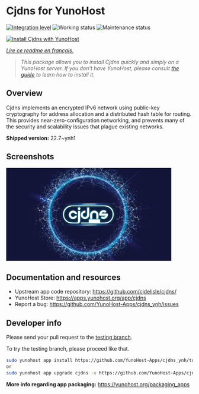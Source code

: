 <!--
N.B.: This README was automatically generated by https://github.com/YunoHost/apps/tree/master/tools/readme_generator
It shall NOT be edited by hand.
-->

# Cjdns for YunoHost

[![Integration level](https://dash.yunohost.org/integration/cjdns.svg)](https://dash.yunohost.org/appci/app/cjdns) ![Working status](https://ci-apps.yunohost.org/ci/badges/cjdns.status.svg) ![Maintenance status](https://ci-apps.yunohost.org/ci/badges/cjdns.maintain.svg)

[![Install Cjdns with YunoHost](https://install-app.yunohost.org/install-with-yunohost.svg)](https://install-app.yunohost.org/?app=cjdns)

*[Lire ce readme en français.](./README_fr.md)*

> *This package allows you to install Cjdns quickly and simply on a YunoHost server.
If you don't have YunoHost, please consult [the guide](https://yunohost.org/#/install) to learn how to install it.*

## Overview

Cjdns implements an encrypted IPv6 network using public-key cryptography for address allocation and a distributed hash table for routing. This provides near-zero-configuration networking, and prevents many of the security and scalability issues that plague existing networks.

**Shipped version:** 22.7~ynh1

## Screenshots

![Screenshot of Cjdns](./doc/screenshots/screenshot.png)

## Documentation and resources

- Upstream app code repository: <https://github.com/cjdelisle/cjdns/>
- YunoHost Store: <https://apps.yunohost.org/app/cjdns>
- Report a bug: <https://github.com/YunoHost-Apps/cjdns_ynh/issues>

## Developer info

Please send your pull request to the [testing branch](https://github.com/YunoHost-Apps/cjdns_ynh/tree/testing).

To try the testing branch, please proceed like that.

```bash
sudo yunohost app install https://github.com/YunoHost-Apps/cjdns_ynh/tree/testing --debug
or
sudo yunohost app upgrade cjdns -u https://github.com/YunoHost-Apps/cjdns_ynh/tree/testing --debug
```

**More info regarding app packaging:** <https://yunohost.org/packaging_apps>
